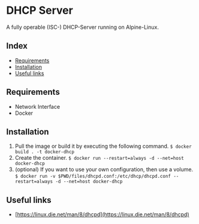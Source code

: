 # DHCP Server
A fully operable (ISC-) DHCP-Server running on Alpine-Linux.

## Index

* [Requirements](#requirements)
* [Installation](#installation)
* [Useful links](#useful-links)
## Requirements

* Network Interface
* Docker

## Installation

1. Pull the image or build it by executing the following command.
`$ docker build . -t docker-dhcp`
2. Create the container.
`$ docker run --restart=always -d --net=host docker-dhcp`
3. (optional) If you want to use your own configuration, then use a volume.
`$ docker run -v $PWD/files/dhcpd.conf:/etc/dhcp/dhcpd.conf --restart=always -d --net=host docker-dhcp`

## Useful links

* [https://linux.die.net/man/8/dhcpd](https://linux.die.net/man/8/dhcpd)